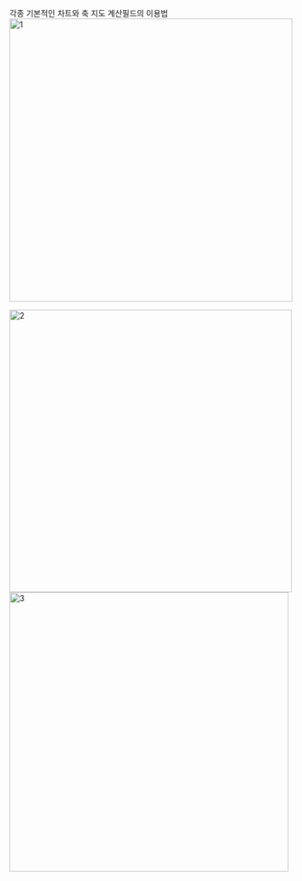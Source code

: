 각종 기본적인 차트와 축  지도 계산필드의 이용법
<br/>
<img width="502" alt="1" src="https://user-images.githubusercontent.com/34879309/88281064-f8ccaf00-cd21-11ea-8474-65f761991ff6.PNG">

<img width="501" alt="2" src="https://user-images.githubusercontent.com/34879309/88281067-f9fddc00-cd21-11ea-9858-5cdc22d2f0f6.PNG">

<img width="495" alt="3" src="https://user-images.githubusercontent.com/34879309/88281068-f9fddc00-cd21-11ea-8a8f-29e2e4e3a044.PNG">
